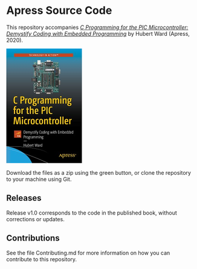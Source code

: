# Apress Source Code

This repository accompanies [*C Programming for the PIC Microcontroller: Demystify Coding with Embedded Programming*](https://www.apress.com/9781484255247) by Hubert Ward  (Apress, 2020).

[comment]: #cover
![Cover image](9781484255247.jpg)

Download the files as a zip using the green button, or clone the repository to your machine using Git.

## Releases

Release v1.0 corresponds to the code in the published book, without corrections or updates.

## Contributions

See the file Contributing.md for more information on how you can contribute to this repository.